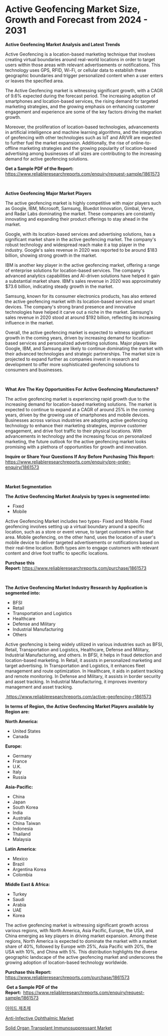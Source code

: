 <p><h1>Active Geofencing Market Size, Growth and Forecast from 2024 - 2031</h1></p><p><strong>Active Geofencing Market Analysis and Latest Trends</strong></p>
<p><p>Active Geofencing is a location-based marketing technique that involves creating virtual boundaries around real-world locations in order to target users within those areas with relevant advertisements or notifications. This technology uses GPS, RFID, Wi-Fi, or cellular data to establish these geographic boundaries and trigger personalized content when a user enters or leaves the specified area.</p><p>The Active Geofencing market is witnessing significant growth, with a CAGR of 9.6% expected during the forecast period. The increasing adoption of smartphones and location-based services, the rising demand for targeted marketing strategies, and the growing emphasis on enhancing customer engagement and experience are some of the key factors driving the market growth.</p><p>Moreover, the proliferation of location-based technologies, advancements in artificial intelligence and machine learning algorithms, and the integration of geofencing with other technologies such as IoT and AR/VR are expected to further fuel the market expansion. Additionally, the rise of online-to-offline marketing strategies and the growing popularity of location-based advertising among businesses of all sizes are contributing to the increasing demand for active geofencing solutions.</p></p>
<p><strong>Get a Sample PDF of the Report:&nbsp;</strong> <a href="https://www.reliableresearchreports.com/enquiry/request-sample/1861573">https://www.reliableresearchreports.com/enquiry/request-sample/1861573</a></p>
<p>&nbsp;</p>
<p><strong>Active Geofencing Major Market Players</strong></p>
<p><p>The active geofencing market is highly competitive with major players such as Google, IBM, Microsoft, Samsung, Bluedot Innovation, Gimbal, Verve, and Radar Labs dominating the market. These companies are constantly innovating and expanding their product offerings to stay ahead in the market.</p><p>Google, with its location-based services and advertising solutions, has a significant market share in the active geofencing market. The company's robust technology and widespread reach make it a top player in the industry. Google's sales revenue in 2020 was reported to be around $183 billion, showing strong growth in the market.</p><p>IBM is another key player in the active geofencing market, offering a range of enterprise solutions for location-based services. The company's advanced analytics capabilities and AI-driven solutions have helped it gain a substantial market share. IBM's sales revenue in 2020 was approximately $73.6 billion, indicating steady growth in the market.</p><p>Samsung, known for its consumer electronics products, has also entered the active geofencing market with its location-based services and smart devices. The company's strong brand presence and innovative technologies have helped it carve out a niche in the market. Samsung's sales revenue in 2020 stood at around $192 billion, reflecting its increasing influence in the market.</p><p>Overall, the active geofencing market is expected to witness significant growth in the coming years, driven by increasing demand for location-based services and personalized advertising solutions. Major players like Google, IBM, and Samsung are likely to continue dominating the market with their advanced technologies and strategic partnerships. The market size is projected to expand further as companies invest in research and development to offer more sophisticated geofencing solutions to consumers and businesses.</p></p>
<p>&nbsp;</p>
<p><strong>What Are The Key Opportunities For Active Geofencing Manufacturers?</strong></p>
<p><p>The active geofencing market is experiencing rapid growth due to the increasing demand for location-based marketing solutions. The market is expected to continue to expand at a CAGR of around 25% in the coming years, driven by the growing use of smartphones and mobile devices. Businesses across various industries are adopting active geofencing technology to enhance their marketing strategies, improve customer engagement, and drive foot traffic to their physical locations. With advancements in technology and the increasing focus on personalized marketing, the future outlook for the active geofencing market looks promising with a plethora of opportunities for growth and innovation.</p></p>
<p><strong>Inquire or Share Your Questions If Any Before Purchasing This Report:</strong> <a href="https://www.reliableresearchreports.com/enquiry/pre-order-enquiry/1861573">https://www.reliableresearchreports.com/enquiry/pre-order-enquiry/1861573</a></p>
<p>&nbsp;</p>
<p><strong>Market Segmentation</strong></p>
<p><strong>The Active Geofencing Market Analysis by types is segmented into:</strong></p>
<p><ul><li>Fixed</li><li>Mobile</li></ul></p>
<p><p>Active Geofencing Market includes two types- Fixed and Mobile. Fixed geofencing involves setting up a virtual boundary around a specific location, such as a store or event venue, to target customers within that area. Mobile geofencing, on the other hand, uses the location of a user's mobile device to deliver targeted advertisements or notifications based on their real-time location. Both types aim to engage customers with relevant content and drive foot traffic to specific locations.</p></p>
<p><strong>Purchase this Report:&nbsp;</strong><a href="https://www.reliableresearchreports.com/purchase/1861573">https://www.reliableresearchreports.com/purchase/1861573</a></p>
<p>&nbsp;</p>
<p><strong>The Active Geofencing Market Industry Research by Application is segmented into:</strong></p>
<p><ul><li>BFSI</li><li>Retail</li><li>Transportation and Logistics</li><li>Healthcare</li><li>Defense and Military</li><li>Industrial Manufacturing</li><li>Others</li></ul></p>
<p><p>Active geofencing is being widely utilized in various industries such as BFSI, Retail, Transportation and Logistics, Healthcare, Defense and Military, Industrial Manufacturing, and others. In BFSI, it helps in fraud detection and location-based marketing. In Retail, it assists in personalized marketing and target advertising. In Transportation and Logistics, it enhances fleet management and route optimization. In Healthcare, it aids in patient tracking and remote monitoring. In Defense and Military, it assists in border security and asset tracking. In Industrial Manufacturing, it improves inventory management and asset tracking.</p></p>
<p><a href="https://www.reliableresearchreports.com/active-geofencing-r1861573">&nbsp;https://www.reliableresearchreports.com/active-geofencing-r1861573</a></p>
<p><strong>In terms of Region, the Active Geofencing Market Players available by Region are:</strong></p>
<p>
    <p> <strong> North America: </strong>
        <ul>
            <li>United States</li>
            <li>Canada</li>
        </ul>
        </p> 
    <p> <strong> Europe: </strong>
        <ul>
            <li>Germany</li>
            <li>France</li>
            <li>U.K.</li>
            <li>Italy</li>
            <li>Russia</li>
        </ul>
        </p> 
    <p> <strong> Asia-Pacific: </strong>
        <ul>
            <li>China</li>
            <li>Japan</li>
            <li>South Korea</li>
            <li>India</li>
            <li>Australia</li>
            <li>China Taiwan</li>
            <li>Indonesia</li>
            <li>Thailand</li>
            <li>Malaysia</li>
        </ul>
        </p> 
    <p> <strong> Latin America: </strong>
        <ul>
            <li>Mexico</li>
            <li>Brazil</li>
            <li>Argentina Korea</li>
            <li>Colombia</li>
        </ul>
        </p> 
    <p> <strong> Middle East & Africa: </strong>
        <ul>
            <li>Turkey</li>
            <li>Saudi</li>
            <li>Arabia</li>
            <li>UAE</li>
            <li>Korea</li>
        </ul>
    </p>
    </p>
<p><p>The active geofencing market is witnessing significant growth across various regions, with North America, Asia Pacific, Europe, the USA, and China emerging as key players in driving market expansion. Among these regions, North America is expected to dominate the market with a market share of 40%, followed by Europe with 25%, Asia Pacific with 20%, the USA with 10%, and China with 5%. This distribution highlights the diverse geographic landscape of the active geofencing market and underscores the growing adoption of location-based technology worldwide.</p></p>
<p><strong>Purchase this Report: </strong><a href="https://www.reliableresearchreports.com/purchase/1861573">https://www.reliableresearchreports.com/purchase/1861573</a></p>
<p>&nbsp;<strong>Get a Sample PDF of the Report:&nbsp;&nbsp;</strong><a href="https://www.reliableresearchreports.com/enquiry/request-sample/1861573">https://www.reliableresearchreports.com/enquiry/request-sample/1861573</a></p>
<p><strong></strong></p>
<p><p><a href="https://github.com/plelbej847484502/Market-Research-Report-List-4/blob/main/497732185323.md">아미드 제초제</a></p><p><a href="https://github.com/WillieWoodard/Market-Research-Report-List-6/blob/main/anti-infective-ophthalmic-market.md">Anti-Infective Ophthalmic Market</a></p><p><a href="https://github.com/topanyudistiraadinugraha/Market-Research-Report-List-1/blob/main/solid-organ-transplant-immunosuppressant-market.md">Solid Organ Transplant Immunosuppressant Market</a></p></p>